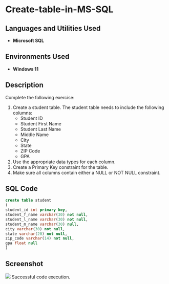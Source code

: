 # Create-table-in-MS-SQL

## Languages and Utilities Used

- **Microsoft SQL**

## Environments Used

- **Windows 11**

## Description
Complete the following exercise:
1. Create a student table. The student table needs to include the following columns:
   - Student ID
   - Student First Name
   - Student Last Name
   - Middle Name
   - City
   - State
   - ZIP Code
   - GPA
2. Use the appropriate data types for each column.
3. Create a Primary Key constraint for the table.
4. Make sure all columns contain either a NULL or NOT NULL constraint.

## SQL Code
```SQL
create table student
(
student_id int primary key,
student_f_name varchar(30) not null,
student_l_name varchar(30) not null,
student_m_name varchar(30) null,
city varchar(30) not null,
state varchar(20) not null,
zip_code varchar(14) not null,
gpa float null
)
```
## Screenshot
<img src="https://i.imgur.com/JDcwXCL.png"/>
Successful code execution.
